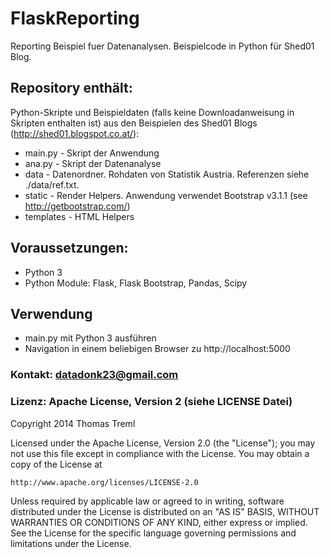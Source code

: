 FlaskReporting
==============

Reporting Beispiel fuer Datenanalysen. Beispielcode in Python für Shed01 Blog.

## Repository enthält:
Python-Skripte und Beispieldaten (falls keine Downloadanweisung in Skripten enthalten ist) aus den Beispielen des Shed01 Blogs (http://shed01.blogspot.co.at/):
* main.py - Skript der Anwendung
* ana.py - Skript der Datenanalyse
* data - Datenordner. Rohdaten von Statistik Austria. Referenzen siehe ./data/ref.txt.
* static - Render Helpers. Anwendung verwendet Bootstrap v3.1.1 (see http://getbootstrap.com/)
* templates - HTML Helpers

## Voraussetzungen:
* Python 3
* Python Module: Flask, Flask Bootstrap, Pandas, Scipy

## Verwendung
* main.py mit Python 3 ausführen
* Navigation in einem beliebigen Browser zu http://localhost:5000

### Kontakt: datadonk23@gmail.com

### Lizenz: Apache License, Version 2 (siehe LICENSE Datei)
Copyright 2014 Thomas Treml

Licensed under the Apache License, Version 2.0 (the "License");
you may not use this file except in compliance with the License.
You may obtain a copy of the License at

    http://www.apache.org/licenses/LICENSE-2.0

Unless required by applicable law or agreed to in writing, software
distributed under the License is distributed on an "AS IS" BASIS,
WITHOUT WARRANTIES OR CONDITIONS OF ANY KIND, either express or implied.
See the License for the specific language governing permissions and
limitations under the License.

